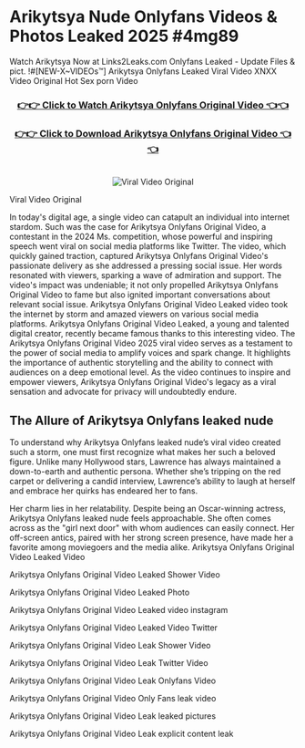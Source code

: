 # Arikytsya Nude Onlyfans Videos & Photos Leaked 2025 #4mg89

Watch Arikytsya Now at Links2Leaks.com Onlyfans Leaked - Update Files & pict. !#[NEW-X~VIDEOs™] Arikytsya Onlyfans Leaked Viral Video XNXX Video Original Hot Sex porn Video
<br>
<div align="center">
<h3><a href="https://links2leaks.com/arikytsya" rel="nofollow">👉👉 Click to Watch Arikytsya Onlyfans Original Video 👈👈</a></h3>
<h3><a href="https://links2leaks.com/arikytsya" rel="nofollow">👉👉 Click to Download Arikytsya Onlyfans Original Video 👈👈</a></h3>
<br>
<a href="https://links2leaks.com/arikytsya" rel="nofollow"><img src="https://i.ibb.co/Gkj2r4b/banner.png" alt="Viral Video Original" style="max-width: 100%; display: inline-block;" data-target="animated-image.originalImage"></a>
</div>

Viral Video Original

In today's digital age, a single video can catapult an individual into internet stardom. Such was the case for Arikytsya Onlyfans Original Video, a contestant in the 2024 Ms. competition, whose powerful and inspiring speech went viral on social media platforms like Twitter.
The video, which quickly gained traction, captured Arikytsya Onlyfans Original Video's passionate delivery as she addressed a pressing social issue. Her words resonated with viewers, sparking a wave of admiration and support. The video's impact was undeniable; it not only propelled Arikytsya Onlyfans Original Video to fame but also ignited important conversations about relevant social issue.
Arikytsya Onlyfans Original Video Leaked video took the internet by storm and amazed viewers on various social media platforms. Arikytsya Onlyfans Original Video Leaked, a young and talented digital creator, recently became famous thanks to this interesting video.
The Arikytsya Onlyfans Original Video 2025 viral video serves as a testament to the power of social media to amplify voices and spark change. It highlights the importance of authentic storytelling and the ability to connect with audiences on a deep emotional level. As the video continues to inspire and empower viewers, Arikytsya Onlyfans Original Video's legacy as a viral sensation and advocate for privacy will undoubtedly endure.

<h2>The Allure of Arikytsya Onlyfans leaked nude</h2>


To understand why Arikytsya Onlyfans leaked nude’s viral video created such a storm, one must first recognize what makes her such a beloved figure. Unlike many Hollywood stars, Lawrence has always maintained a down-to-earth and authentic persona. Whether she’s tripping on the red carpet or delivering a candid interview, Lawrence’s ability to laugh at herself and embrace her quirks has endeared her to fans.

Her charm lies in her relatability. Despite being an Oscar-winning actress, Arikytsya Onlyfans leaked nude feels approachable. She often comes across as the "girl next door" with whom audiences can easily connect. Her off-screen antics, paired with her strong screen presence, have made her a favorite among moviegoers and the media alike.
Arikytsya Onlyfans Original Video Leaked Video

Arikytsya Onlyfans Original Video Leaked Shower Video

Arikytsya Onlyfans Original Video Leaked Photo

Arikytsya Onlyfans Original Video Leaked video instagram

Arikytsya Onlyfans Original Video Leaked Video Twitter

Arikytsya Onlyfans Original Video Leak Shower Video

Arikytsya Onlyfans Original Video Leak Twitter Video

Arikytsya Onlyfans Original Video Leak Onlyfans Video

Arikytsya Onlyfans Original Video Only Fans leak video

Arikytsya Onlyfans Original Video Leak leaked pictures

Arikytsya Onlyfans Original Video Leak explicit content leak